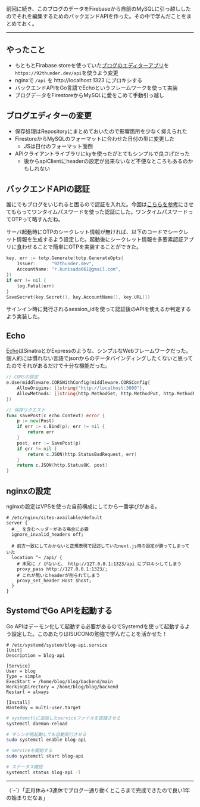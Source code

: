 前回に続き、このブログのデータをFirebaseから自前のMySQLに引っ越ししたのでそれを編集するためのバックエンドAPIを作った。その中で学んだことをまとめておく。

---

## やったこと
* もともとFirabase storeを使っていた[ブログのエディターアプリ](https://github.com/92thunder/blog-editor)を `https://92thunder.dev/api`を使うよう変更
* nginxで `/api` を http://localhost:1323 にプロキシする
* バックエンドAPIをGo言語でEchoというフレームワークを使って実装
* ブログデータをFirestoreからMySQLに愛をこめて手動引っ越し

## ブログエディターの変更
* 保存処理はRepositoryにまとめておいたので影響箇所を少なく抑えられた
* FirestoreからMySQLのフォーマットに合わせた日付の型に変更した
  * JSは日付のフォーマット面倒
* APIクライアントライブラリにkyを使ったがとてもシンプルで良さげだった
  * 後からapiClientにheaderの設定が出来ないなど不便なところもあるのかもしれない

## バックエンドAPIの認証
誰にでもブログをいじれると困るので認証を入れた。今回は[こちらを参考](https://zenn.dev/lapi/articles/2021-06-04-otp_tutorial)にさせてもらってワンタイムパスワードを使った認証にした。ワンタイムパスワードってOTPって略すんだね。

サーバ起動時にOTPのシークレット情報が無ければ、以下のコードでシークレット情報を生成するよう設定した。起動後にシークレット情報を多要素認証アプリに食わせることで簡単にOTPを実装することができた。
```go
key, err := totp.Generate(totp.GenerateOpts{
	Issuer:      "92thunder.dev",
	AccountName: "r.kunisada661@gmail.com",
})
if err != nil {
	log.Fatal(err)
}
SaveSecret(key.Secret(), key.AccountName(), key.URL())
```

サインイン時に発行されるsession_idを使って認証後のAPIを使えるか判定するよう実装した。

## Echo
[Echo](https://echo.labstack.com/)はSinatraとかExpressのような、シンプルなWebフレームワークだった。個人的には慣れない言語でjsonからのデータバインディングしたくないと思ってたのでそれがあるだけで十分な機能だった。
```go
// CORSの設定
e.Use(middleware.CORSWithConfig(middleware.CORSConfig{
	AllowOrigins: []string{"http://localhost:3000"},
	AllowMethods: []string{http.MethodGet, http.MethodPut, http.MethodPost, http.MethodDelete},
})

// 保存リクエスト
func savePost(c echo.Context) error {
	p := new(Post)
	if err := c.Bind(p); err != nil {
		return err
	}
	post, err := SavePost(p)
	if err != nil {
		return c.JSON(http.StatusBadRequest, err)
	}
	return c.JSON(http.StatusOK, post)
}
```

## nginxの設定
nginxの設定はVPSを使った自前構成にしてから一番学びがある。

 
```nginx
# /etc/nginx/sites-available/default
server {
  # _ を含むヘッダーがある場合に必要
  ignore_invalid_headers off;

  # 前方一致にしておかないと正規表現で記述していたnext.js用の設定が勝ってしまっていた
  location ^~ /api/ {
    # 末尾に / がないと、 http://127.0.0.1:1323/api にプロキシしてしまう
    proxy_pass http://127.0.0.1:1323/;
    # これが無いとheaderが削られてしまう
    proxy_set_header Host $host;
  }
}
```

## SystemdでGo APIを起動する
Go APIはデーモン化して起動する必要があるのでSystemdを使って起動するよう設定した。このあたりはISUCONの勉強で学んだことを活かせた！
```service
# /etc/systemd/system/blog-api.service
[Unit]
Description = blog-api

[Service]
User = blog
Type = simple
ExecStart = /home/blog/blog/backend/main
WorkingDirectory = /home/blog/blog/backend
Restart = always

[Install]
WantedBy = multi-user.target
```

```bash
# systemctlに追加したserviceファイルを認識させる
systemctl daemon-reload

# マシンが再起動しても自動実行させる
sudo systemctl enable blog-api

# serviceを開始する
sudo systemctl start blog-api

# ステータス確認
systemctl status blog-api -l
```

---
（´-`）「正月休み+3連休でブログ一通り動くところまで完成できたので良い1年の始まりだなぁ」